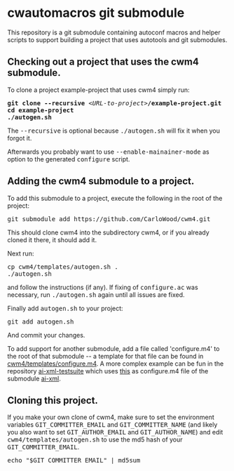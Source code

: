 # cwautomacros git submodule

This repository is a git submodule containing
autoconf macros and helper scripts to support
building a project that uses autotools and
git submodules.

## Checking out a project that uses the cwm4 submodule.

To clone a project example-project that uses cwm4 simply run:

<pre>
<b>git clone --recursive</b> &lt;<i>URL-to-project</i>&gt;<b>/example-project.git</b>
<b>cd example-project</b>
<b>./autogen.sh</b>
</pre>

The <tt>--recursive</tt> is optional because <tt>./autogen.sh</tt> will fix
it when you forgot it.

Afterwards you probably want to use <tt>--enable-mainainer-mode</tt>
as option to the generated <tt>configure</tt> script.

## Adding the cwm4 submodule to a project.

To add this submodule to a project, execute the following
in the root of the project:

<pre>
git submodule add https://github.com/CarloWood/cwm4.git
</pre>

This should clone cwm4 into the subdirectory cwm4, or
if you already cloned it there, it should add it.

Next run:

<pre>
cp cwm4/templates/autogen.sh .
./autogen.sh
</pre>

and follow the instructions (if any). If fixing of <tt>configure.ac</tt>
was necessary, run <tt>./autogen.sh</tt> again until all issues are fixed.

Finally add <tt>autogen.sh</tt> to your project:

<pre>
git add autogen.sh
</pre>

And commit your changes.

To add support for another submodule, add a file called 'configure.m4'
to the root of that submodule -- a template for that file can be
found in [cwm4/templates/configure.m4](https://github.com/CarloWood/cwm4/blob/master/templates/configure.m4).
A more complex example can be fun in the repository
[ai-xml-testsuite](https://github.com/CarloWood/ai-xml-testsuite) which
uses [this](https://github.com/CarloWood/ai-xml/blob/master/configure.m4) as configure.m4
file of the submodule [ai-xml](https://github.com/CarloWood/ai-xml).

## Cloning this project.

If you make your own clone of cwm4, make sure to set the
environment variables <tt>GIT_COMMITTER_EMAIL</tt> and
<tt>GIT_COMMITTER_NAME</tt> (and likely you also want
to set <tt>GIT_AUTHOR_EMAIL</tt> and <tt>GIT_AUTHOR_NAME</tt>)
and edit <tt>cwm4/templates/autogen.sh</tt> to use the
md5 hash of your <tt>GIT_COMMITTER_EMAIL</tt>.

<pre>
echo "$GIT_COMMITTER_EMAIL" | md5sum
</pre>
